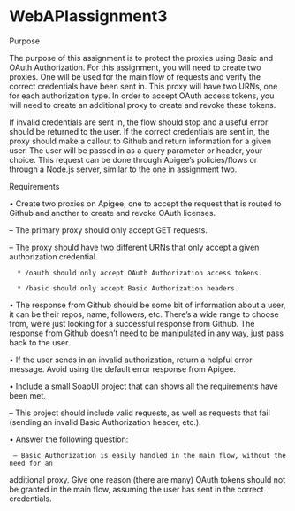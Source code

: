 # WebAPIassignment3

Purpose

The purpose of this assignment is to protect the proxies using Basic and OAuth Authorization.
For this assignment, you will need to create two proxies. One will be used for the main flow
of requests and verify the correct credentials have been sent in. This proxy will have two
URNs, one for each authorization type. In order to accept OAuth access tokens, you will
need to create an additional proxy to create and revoke these tokens.

If invalid credentials are sent in, the flow should stop and a useful error should be returned
to the user. If the correct credentials are sent in, the proxy should make a callout to Github
and return information for a given user. The user will be passed in as a query parameter or
header, your choice. This request can be done through Apigee’s policies/flows or through a
Node.js server, similar to the one in assignment two.



Requirements

• Create two proxies on Apigee, one to accept the request that is routed to Github and
another to create and revoke OAuth licenses.

   – The primary proxy should only accept GET requests.

   – The proxy should have two different URNs that only accept a given authorization
credential.

      * /oauth should only accept OAuth Authorization access tokens.

      * /basic should only accept Basic Authorization headers.

• The response from Github should be some bit of information about a user, it can
be their repos, name, followers, etc. There’s a wide range to choose from, we’re just
looking for a successful response from Github.
The response from Github doesn’t need to be manipulated in any way, just pass back
to the user.

• If the user sends in an invalid authorization, return a helpful error message. Avoid
using the default error response from Apigee.

• Include a small SoapUI project that can shows all the requirements have been met.

   – This project should include valid requests, as well as requests that fail (sending
an invalid Basic Authorization header, etc.).

• Answer the following question:

     – Basic Authorization is easily handled in the main flow, without the need for an
additional proxy. Give one reason (there are many) OAuth tokens should not be
granted in the main flow, assuming the user has sent in the correct credentials.
